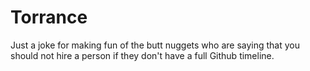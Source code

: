 # Torrance
Just a joke for making fun of the butt nuggets who are saying that you should not hire a person if they don't have a full Github timeline.
